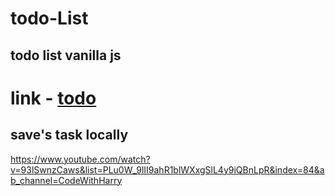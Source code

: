 # todo-List
todo list vanilla js
---
# link - [todo](https://todolist.on.fleek.co)


 ## save's task locally

https://www.youtube.com/watch?v=93lSwnzCaws&list=PLu0W_9lII9ahR1blWXxgSlL4y9iQBnLpR&index=84&ab_channel=CodeWithHarry
